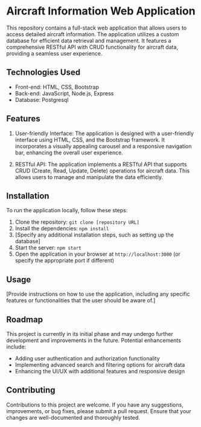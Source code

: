 # Aircraft Information Web Application

This repository contains a full-stack web application that allows users to access detailed aircraft information. The application utilizes a custom database for efficient data retrieval and management. It features a comprehensive RESTful API with CRUD functionality for aircraft data, providing a seamless user experience.

## Technologies Used

- Front-end: HTML, CSS, Bootstrap
- Back-end: JavaScript, Node.js, Express
- Database: Postgresql

## Features

1. User-friendly Interface: The application is designed with a user-friendly interface using HTML, CSS, and the Bootstrap framework. It incorporates a visually appealing carousel and a responsive navigation bar, enhancing the overall user experience.

2. RESTful API: The application implements a RESTful API that supports CRUD (Create, Read, Update, Delete) operations for aircraft data. This allows users to manage and manipulate the data efficiently.

## Installation

To run the application locally, follow these steps:

1. Clone the repository: `git clone [repository URL]`
2. Install the dependencies: `npm install`
3. [Specify any additional installation steps, such as setting up the database]
4. Start the server: `npm start`
5. Open the application in your browser at `http://localhost:3000` (or specify the appropriate port if different)

## Usage

[Provide instructions on how to use the application, including any specific features or functionalities that the user should be aware of.]

## Roadmap

This project is currently in its initial phase and may undergo further development and improvements in the future. Potential enhancements include:

- Adding user authentication and authorization functionality
- Implementing advanced search and filtering options for aircraft data
- Enhancing the UI/UX with additional features and responsive design

## Contributing

Contributions to this project are welcome. If you have any suggestions, improvements, or bug fixes, please submit a pull request. Ensure that your changes are well-documented and thoroughly tested.


